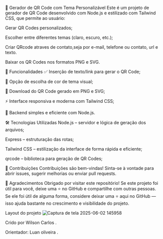 
🧾 Gerador de QR Code com Tema Personalizável
Este é um projeto de gerador de QR Code desenvolvido com Node.js e estilizado com Tailwind CSS, que permite ao usuário:

Gerar QR Codes personalizados;

Escolher entre diferentes temas (claro, escuro, etc.);

Criar QRcode atraves de contato,seja por e-mail, telefone ou contato, url e texto.

Baixar os QR Codes nos formatos PNG e SVG.

🚀 Funcionalidades
✅ Inserção de texto/link para gerar o QR Code;

🎨 Opção de escolha de cor de tema visual;

📁 Download do QR Code gerado em PNG e SVG;

⚡ Interface responsiva e moderna com Tailwind CSS;

🔧 Backend simples e eficiente com Node.js.

🛠️ Tecnologias Utilizadas
Node.js – servidor e lógica de geração dos arquivos;

Express – estruturação das rotas;

Tailwind CSS – estilização da interface de forma rápida e eficiente;

qrcode – biblioteca para geração de QR Codes;

🤝 Contribuições
Contribuições são bem-vindas! Sinta-se à vontade para abrir issues, sugerir melhorias ou enviar pull requests.

🙌 Agradecimentos
Obrigado por visitar este repositório! Se este projeto foi útil para você, deixe uma ⭐ no GitHub e compartilhe com outras pessoas.
Se ele foi útil de alguma forma, considere deixar uma ⭐ aqui no GitHub — isso ajuda bastante no crescimento e visibilidade do projeto.

Layout do projeto ![Captura de tela 2025-06-02 145958](https://github.com/user-attachments/assets/0faa12ef-9e9f-4f4c-bdf1-750b936b3f1d)



Crido por Wilson Carlos .

Orientador: Luan oliveira .
